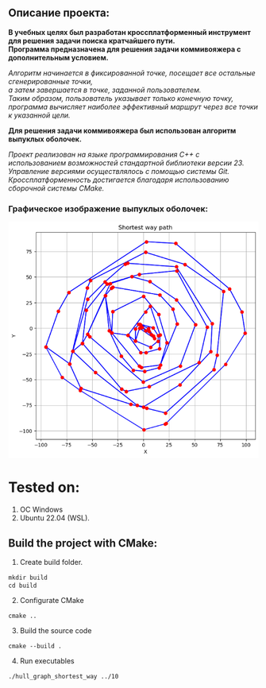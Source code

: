 ## Описание проекта:  

**В учебных целях был разработан кроссплатформенный инструмент для решения задачи поиска кратчайшего пути.  
Программа предназначена для решения задачи коммивояжера с дополнительным условием.**  
  
*Алгоритм начинается в фиксированной точке, посещает все остальные сгенерированные точки,  
а затем завершается в точке, заданной пользователем.  
Таким образом, пользователь указывает только конечную точку,  
программа вычисляет наиболее эффективный маршрут через все точки к указанной цели.*  

**Для решения задачи коммивояжера был использован алгоритм выпуклых оболочек.**  

*Проект реализован на языке программирования C++ с использованием возможностей стандартной библиотеки версии 23.
Управление версиями осуществлялось с помощью системы Git.  
Кроссплатформенность достигается благодаря использованию сборочной системы CMake.*   

### Графическое изображение выпуклых оболочек:  
![Граффическая визуализация графа](graph.png)  

# Tested on:  
1. OC Windows  
2. Ubuntu 22.04 (WSL). 

## Build the project with CMake:  

1. Create build folder.  
```
mkdir build  
cd build
```

2. Configurate CMake  
```
cmake ..
```  

3. Build the source code  
```
cmake --build .
```  

4. Run executables  
```
./hull_graph_shortest_way ../10
```
